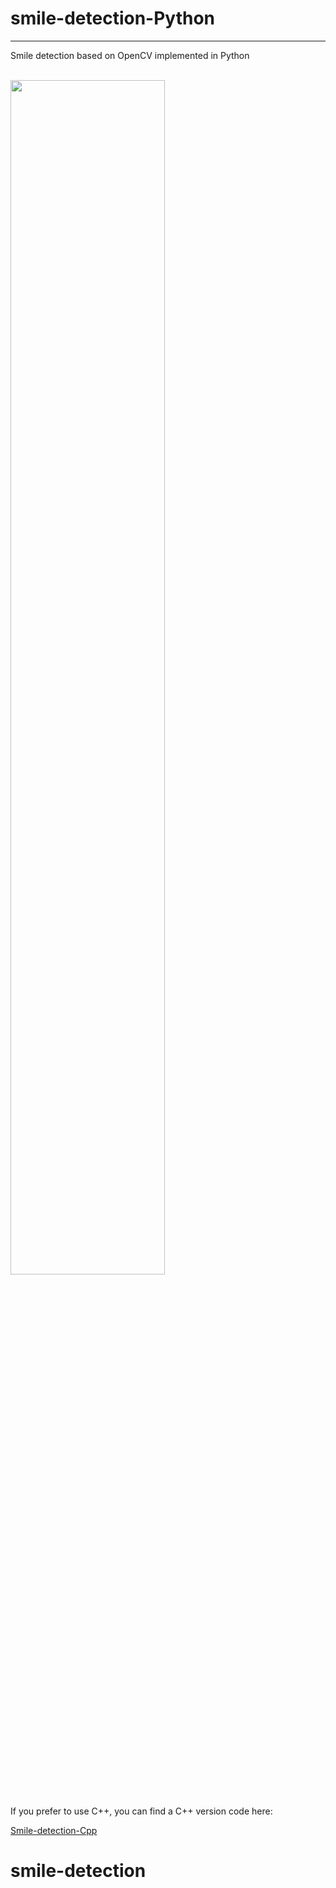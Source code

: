 # smile-detection-Python
---
Smile detection based on OpenCV implemented in Python

<br/>
<div>
<img src="https://github.com/LiuXiaolong19920720/smile-detection-Python/blob/master/smile.jpg" width="70%">
</div>
<br/>

If you prefer to use C++, you can find a C++ version code here:

[Smile-detection-Cpp](https://github.com/LiuXiaolong19920720/smile-detection-Cpp)

# smile-detection
